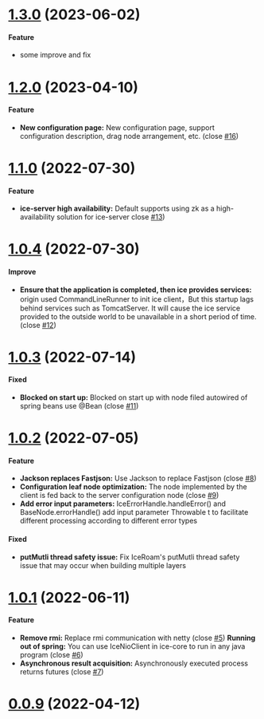 # [1.3.0](https://github.com/zjn-zjn/ice/compare/1.2.0...1.3.0) (2023-06-02)

#### Feature
* some improve and fix

# [1.2.0](https://github.com/zjn-zjn/ice/compare/1.1.0...1.2.0) (2023-04-10)

#### Feature
* **New configuration page:** New configuration page, support configuration description, drag node arrangement, etc. (close [#16](https://github.com/zjn-zjn/ice/issues/16))

# [1.1.0](https://github.com/zjn-zjn/ice/compare/1.0.4...1.1.0) (2022-07-30)

#### Feature
* **ice-server high availability:** Default supports using zk as a high-availability solution for ice-server close [#13](https://github.com/zjn-zjn/ice/issues/13))

# [1.0.4](https://github.com/zjn-zjn/ice/compare/1.0.3...1.0.4) (2022-07-30)

#### Improve
* **Ensure that the application is completed, then ice provides services:** origin used CommandLineRunner to init ice client，But this startup lags behind services such as TomcatServer. It will cause the ice service provided to the outside world to be unavailable in a short period of time. (close [#12](https://github.com/zjn-zjn/ice/issues/12))

# [1.0.3](https://github.com/zjn-zjn/ice/compare/1.0.2...1.0.3) (2022-07-14)

#### Fixed
* **Blocked on start up:** Blocked on start up with node filed autowired of spring beans use @Bean (close [#11](https://github.com/zjn-zjn/ice/issues/11))

# [1.0.2](https://github.com/zjn-zjn/ice/compare/1.0.1...1.0.2) (2022-07-05)

#### Feature
* **Jackson replaces Fastjson:** Use Jackson to replace Fastjson (close [#8](https://github.com/zjn-zjn/ice/issues/8))
* **Configuration leaf node optimization:** The node implemented by the client is fed back to the server configuration node (close [#9](https://github.com/zjn-zjn/ice/issues/9))
* **Add error input parameters:** IceErrorHandle.handleError() and BaseNode.errorHandle() add input parameter Throwable t to facilitate different processing according to different error types

#### Fixed
* **putMutli thread safety issue:** Fix IceRoam's putMutli thread safety issue that may occur when building multiple layers

# [1.0.1](https://github.com/zjn-zjn/ice/compare/0.0.9...1.0.1) (2022-06-11)

#### Feature
* **Remove rmi:** Replace rmi communication with netty (close [#5](https://github.com/zjn-zjn/ice/issues/5))
**Running out of spring:** You can use IceNioClient in ice-core to run in any java program (close [#6](https://github.com/zjn-zjn/ice/issues/6))
* **Asynchronous result acquisition:** Asynchronously executed process returns futures (close [#7](https://github.com/zjn-zjn/ice/issues/7))

# [0.0.9](https://github.com/zjn-zjn/ice/compare/0.0.8...0.0.9) (2022-04-12)